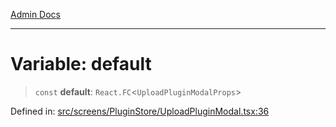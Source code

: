 [Admin Docs](/)

***

# Variable: default

> `const` **default**: `React.FC`\<`UploadPluginModalProps`\>

Defined in: [src/screens/PluginStore/UploadPluginModal.tsx:36](https://github.com/PalisadoesFoundation/talawa-admin/blob/main/src/screens/PluginStore/UploadPluginModal.tsx#L36)
